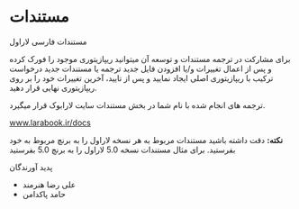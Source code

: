 # مستندات
مستندات فارسی لاراول

برای مشارکت در ترجمه مستندات و توسعه آن میتوانید ریپازیتوری موجود را فورک کرده و پس از اعمال تغییرات و/یا افزودن فایل جدید ترجمه یا مستندات جدید درخواست ترکیب با ریپازیتوری اصلی ایجاد نمایید و پس از تایید، آخرین تغییرات خود را بر روی ریپازیتوری نهایی قرار دهید.

ترجمه های انجام شده با نام شما در بخش مستندات سایت لارابوک قرار میگیرد.

www.larabook.ir/docs

**نکته:** دقت داشته باشید مستندات مربوط به هر نسخه لاراول را به برنچ مربوط به خود بفرستید. برای مثال مستندات نسخه 5.0 لاراول را به برنچ 5.0 بفرستید

پدید آورندگان
 - علی رضا هنرمند
 - حامد پاکدامن
